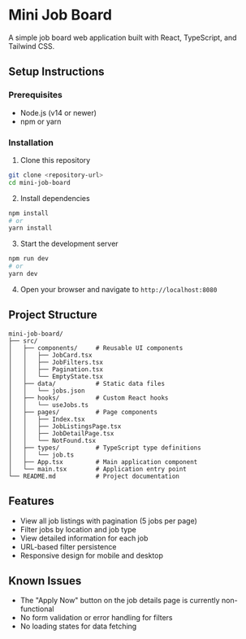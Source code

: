 
# Mini Job Board

A simple job board web application built with React, TypeScript, and Tailwind CSS.

## Setup Instructions

### Prerequisites
- Node.js (v14 or newer)
- npm or yarn

### Installation

1. Clone this repository
```sh
git clone <repository-url>
cd mini-job-board
```

2. Install dependencies
```sh
npm install
# or
yarn install
```

3. Start the development server
```sh
npm run dev
# or
yarn dev
```

4. Open your browser and navigate to `http://localhost:8080`

## Project Structure

```
mini-job-board/
├── src/
│   ├── components/     # Reusable UI components
│   │   ├── JobCard.tsx
│   │   ├── JobFilters.tsx
│   │   ├── Pagination.tsx
│   │   └── EmptyState.tsx
│   ├── data/           # Static data files
│   │   └── jobs.json
│   ├── hooks/          # Custom React hooks
│   │   └── useJobs.ts
│   ├── pages/          # Page components
│   │   ├── Index.tsx
│   │   ├── JobListingsPage.tsx
│   │   ├── JobDetailPage.tsx
│   │   └── NotFound.tsx
│   ├── types/          # TypeScript type definitions
│   │   └── job.ts
│   ├── App.tsx         # Main application component
│   └── main.tsx        # Application entry point
└── README.md           # Project documentation
```

## Features

- View all job listings with pagination (5 jobs per page)
- Filter jobs by location and job type
- View detailed information for each job
- URL-based filter persistence
- Responsive design for mobile and desktop

## Known Issues

- The "Apply Now" button on the job details page is currently non-functional
- No form validation or error handling for filters
- No loading states for data fetching
